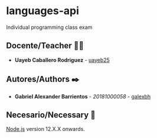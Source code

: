 # languages-api

Individual programming class exam

## Docente/Teacher 👨‍💻

* **Uayeb Caballero Rodriguez** - [uayeb25](https://github.com/uayeb25)

## Autores/Authors ✒️

* **Gabriel Alexander Barrientos** - *20181000058* - [galexbh](https://github.com/galexbh)

## Necesario/Necessary 📄

[Node.js](https://nodejs.org/es/) version 12.X.X onwards.
